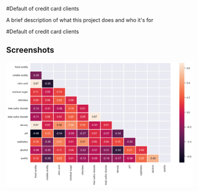 
#Default of credit card clients

A brief description of what this project does and who it's for


#Default of credit card clients




## Screenshots

![App Screenshot](https://github.com/vignesh0116/DataScience_readme/blob/main/readme/README_files/Wine_analysis_EDA_13_1.png)


